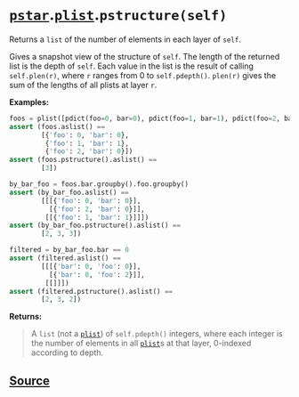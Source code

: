 # [`pstar`](./pstar.md).[`plist`](./pstar_plist.md).`pstructure(self)`

Returns a `list` of the number of elements in each layer of `self`.

Gives a snapshot view of the structure of `self`. The length of the returned
list is the depth of `self`. Each value in the list is the result of calling
`self.plen(r)`, where `r` ranges from 0 to `self.pdepth()`. `plen(r)` gives
the sum of the lengths of all plists at layer `r`.

**Examples:**
```python
foos = plist([pdict(foo=0, bar=0), pdict(foo=1, bar=1), pdict(foo=2, bar=0)])
assert (foos.aslist() ==
        [{'foo': 0, 'bar': 0},
         {'foo': 1, 'bar': 1},
         {'foo': 2, 'bar': 0}])
assert (foos.pstructure().aslist() ==
        [3])

by_bar_foo = foos.bar.groupby().foo.groupby()
assert (by_bar_foo.aslist() ==
        [[[{'foo': 0, 'bar': 0}],
          [{'foo': 2, 'bar': 0}]],
         [[{'foo': 1, 'bar': 1}]]])
assert (by_bar_foo.pstructure().aslist() ==
        [2, 3, 3])

filtered = by_bar_foo.bar == 0
assert (filtered.aslist() ==
        [[[{'bar': 0, 'foo': 0}],
          [{'bar': 0, 'foo': 2}]],
         [[]]])
assert (filtered.pstructure().aslist() ==
        [2, 3, 2])
```

**Returns:**

>    A `list` (not a [`plist`](./pstar_plist.md)) of `self.pdepth()` integers, where each integer is
>    the number of elements in all [`plist`](./pstar_plist.md)s at that layer, 0-indexed according to
>    depth.



## [Source](../pstar/pstar.py#L5272-L5316)